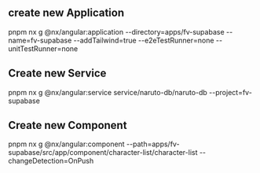 
## create new Application

pnpm nx g @nx/angular:application --directory=apps/fv-supabase --name=fv-supabase --addTailwind=true --e2eTestRunner=none --unitTestRunner=none

## Create new Service

pnpm nx g @nx/angular:service service/naruto-db/naruto-db --project=fv-supabase

## Create new Component

pnpm nx g @nx/angular:component --path=apps/fv-supabase/src/app/component/character-list/character-list --changeDetection=OnPush
